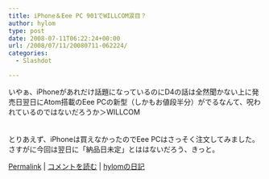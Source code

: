 ```yaml
---
title: iPhone＆Eee PC 901でWILLCOM涙目？
author: hylom
type: post
date: 2008-07-11T06:22:24+00:00
url: /2008/07/11/20080711-062224/
categories:
  - Slashdot

---
```

いやぁ、iPhoneがあれだけ話題になっているのにD4の話は全然聞かない上に発売日翌日にAtom搭載のEee PCの新型（しかもお値段半分）がでるなんて、呪われているのではないだろうか＞WILLCOM  
</br>   
とりあえず、iPhoneは買えなかったのでEee PCはさっそく注文してみました。さすがに今回は翌日に「納品日未定」とははないだろう、きっと。 

   [Permalink][1] |    [コメントを読む][2] |    [hylomの日記][3] 

</br>

 [1]: http://slashdot.jp/~hylom/journal/445687
 [2]: http://slashdot.jp/~hylom/journal/445687#acomments
 [3]: http://slashdot.jp/~hylom/journal/